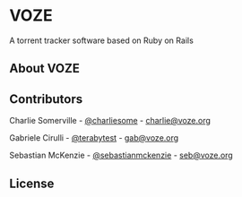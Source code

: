 # VOZE #

A torrent tracker software based on Ruby on Rails

## About VOZE ##

## Contributors ##

Charlie Somerville - [@charliesome](https://github.com/charliesome) - <charlie@voze.org>

Gabriele Cirulli - [@terabytest](https://github.com/terabytest) - <gab@voze.org>

Sebastian McKenzie - [@sebastianmckenzie](https://github.com/sebastianmckenzie) - <seb@voze.org>

## License ##


